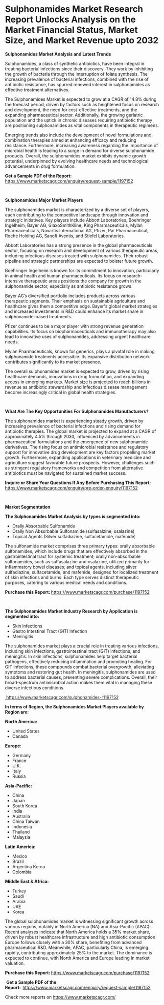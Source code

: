 <p><h1>Sulphonamides Market Research Report Unlocks Analysis on the Market Financial Status, Market Size, and Market Revenue upto 2032</h1></p><p><strong>Sulphonamides Market Analysis and Latest Trends</strong></p>
<p><p>Sulphonamides, a class of synthetic antibiotics, have been integral in treating bacterial infections since their discovery. They work by inhibiting the growth of bacteria through the interruption of folate synthesis. The increasing prevalence of bacterial infections, combined with the rise of antibiotic resistance, has spurred renewed interest in sulphonamides as effective treatment alternatives. </p><p>The Sulphonamides Market is expected to grow at a CAGR of 14.8% during the forecast period, driven by factors such as heightened focus on research and development, the need for cost-effective treatments, and the expanding pharmaceutical sector. Additionally, the growing geriatric population and the uptick in chronic diseases requiring antibiotic therapy are positioning sulphonamides as vital components in therapeutic regimens. </p><p>Emerging trends also include the development of novel formulations and combination therapies aimed at enhancing efficacy and reducing resistance. Furthermore, increasing awareness regarding the importance of microbial health is leading to a surge in demand for diverse sulphonamide products. Overall, the sulphonamides market exhibits dynamic growth potential, underpinned by evolving healthcare needs and technological advancements in drug formulation.</p></p>
<p><strong>Get a Sample PDF of the Report:&nbsp;</strong> <a href="https://www.marketscagr.com/enquiry/request-sample/1197152?utm_campaign=1902&utm_medium=2&utm_source=Github&utm_content=ia&utm_term=08032025&utm_id=sulphonamides">https://www.marketscagr.com/enquiry/request-sample/1197152</a></p>
<p>&nbsp;</p>
<p><strong>Sulphonamides Major Market Players</strong></p>
<p><p>The sulphonamides market is characterized by a diverse set of players, each contributing to the competitive landscape through innovation and strategic initiatives. Key players include Abbott Laboratories, Boehringer Ingelheim, Bayer AG, GlaxoSmithKline, King Pharmaceuticals, Mylan Pharmaceuticals, Novartis International AG, Pfizer, Par Pharmaceutical, Roche Holding AG, Sanofi Aventis, and Stiefel Laboratories.</p><p>Abbott Laboratories has a strong presence in the global pharmaceuticals sector, focusing on research and development of various therapeutic areas, including infectious diseases treated with sulphonamides. Their robust pipeline and strategic partnerships are expected to bolster future growth.</p><p>Boehringer Ingelheim is known for its commitment to innovation, particularly in animal health and human pharmaceuticals. Its focus on research-intensive therapeutic areas positions the company for growth in the sulphonamide sector, especially as antibiotic resistance grows.</p><p>Bayer AG’s diversified portfolio includes products across various therapeutic segments. Their emphasis on sustainable agriculture and healthcare gives them a competitive edge. Bayer's global market strategies and increased investments in R&D could enhance its market share in sulphonamide-based treatments.</p><p>Pfizer continues to be a major player with strong revenue generation capabilities. Its focus on biopharmaceuticals and immunotherapy may also lead to innovative uses of sulphonamides, addressing urgent healthcare needs.</p><p>Mylan Pharmaceuticals, known for generics, plays a pivotal role in making sulphonamide treatments accessible. Its expansive distribution network contributes significantly to its market presence.</p><p>The overall sulphonamides market is expected to grow, driven by rising healthcare demands, innovations in drug formulation, and expanding access in emerging markets. Market size is projected to reach billions in revenue as antibiotic stewardship and infectious disease management become increasingly critical in global health strategies.</p></p>
<p>&nbsp;</p>
<p><strong>What Are The Key Opportunities For Sulphonamides Manufacturers?</strong></p>
<p><p>The sulphonamides market is experiencing steady growth, driven by increasing prevalence of bacterial infections and rising demand for antibiotic therapies. The global market is projected to expand at a CAGR of approximately 4.5% through 2030, influenced by advancements in pharmaceutical formulations and the emergence of new sulphonamide derivatives. The rising focus on antimicrobial resistance and regulatory support for innovative drug development are key factors propelling market growth. Furthermore, expanding applications in veterinary medicine and agriculture suggest favorable future prospects. However, challenges such as stringent regulatory frameworks and competition from alternative antibiotics must be navigated for sustained market success.</p></p>
<p><strong>Inquire or Share Your Questions If Any Before Purchasing This Report:</strong> <a href="https://www.marketscagr.com/enquiry/pre-order-enquiry/1197152?utm_campaign=1902&utm_medium=2&utm_source=Github&utm_content=ia&utm_term=08032025&utm_id=sulphonamides">https://www.marketscagr.com/enquiry/pre-order-enquiry/1197152</a></p>
<p>&nbsp;</p>
<p><strong>Market Segmentation</strong></p>
<p><strong>The Sulphonamides Market Analysis by types is segmented into:</strong></p>
<p><ul><li>Orally Absorbable Sulfonamide</li><li>Orally Non Absorbable Sulfonamide (sulfasalzine, osalazine)</li><li>Topical Agents (Silver sulfadiazine, sulfacetamide, mafenide)</li></ul></p>
<p><p>The sulfonamide market comprises three primary types: orally absorbable sulfonamides, which include drugs that are effectively absorbed in the gastrointestinal tract for systemic treatment; orally non-absorbable sulfonamides, such as sulfasalazine and osalazine, utilized primarily for inflammatory bowel diseases; and topical agents, including silver sulfadiazine, sulfacetamide, and mafenide, designed for localized treatment of skin infections and burns. Each type serves distinct therapeutic purposes, catering to various medical needs and conditions.</p></p>
<p><strong>Purchase this Report:&nbsp;</strong><a href="https://www.marketscagr.com/purchase/1197152?utm_campaign=1902&utm_medium=2&utm_source=Github&utm_content=ia&utm_term=08032025&utm_id=sulphonamides">https://www.marketscagr.com/purchase/1197152</a></p>
<p>&nbsp;</p>
<p><strong>The Sulphonamides Market Industry Research by Application is segmented into:</strong></p>
<p><ul><li>Skin Infections</li><li>Gastro Intestinal Tract (GIT) Infection</li><li>Meningitis</li></ul></p>
<p><p>The sulphonamides market plays a crucial role in treating various infections, including skin infections, gastrointestinal tract (GIT) infections, and meningitis. In skin infections, sulphonamides help target bacterial pathogens, effectively reducing inflammation and promoting healing. For GIT infections, these compounds combat bacterial overgrowth, alleviating symptoms and restoring gut health. In meningitis, sulphonamides are used to address bacterial causes, preventing severe complications. Overall, their broad-spectrum antimicrobial action makes them vital in managing these diverse infectious conditions.</p></p>
<p><a href="https://www.marketscagr.com/sulphonamides-r1197152?utm_campaign=1902&utm_medium=2&utm_source=Github&utm_content=ia&utm_term=08032025&utm_id=sulphonamides">&nbsp;https://www.marketscagr.com/sulphonamides-r1197152</a></p>
<p><strong>In terms of Region, the Sulphonamides Market Players available by Region are:</strong></p>
<p>
    <p> <strong> North America: </strong>
        <ul>
            <li>United States</li>
            <li>Canada</li>
        </ul>
        </p> 
    <p> <strong> Europe: </strong>
        <ul>
            <li>Germany</li>
            <li>France</li>
            <li>U.K.</li>
            <li>Italy</li>
            <li>Russia</li>
        </ul>
        </p> 
    <p> <strong> Asia-Pacific: </strong>
        <ul>
            <li>China</li>
            <li>Japan</li>
            <li>South Korea</li>
            <li>India</li>
            <li>Australia</li>
            <li>China Taiwan</li>
            <li>Indonesia</li>
            <li>Thailand</li>
            <li>Malaysia</li>
        </ul>
        </p> 
    <p> <strong> Latin America: </strong>
        <ul>
            <li>Mexico</li>
            <li>Brazil</li>
            <li>Argentina Korea</li>
            <li>Colombia</li>
        </ul>
        </p> 
    <p> <strong> Middle East & Africa: </strong>
        <ul>
            <li>Turkey</li>
            <li>Saudi</li>
            <li>Arabia</li>
            <li>UAE</li>
            <li>Korea</li>
        </ul>
    </p>
    </p>
<p><p>The global sulphonamides market is witnessing significant growth across various regions, notably in North America (NA) and Asia-Pacific (APAC). Recent analyses indicate that North America holds a 35% market share, driven by robust healthcare infrastructure and high antibiotic consumption. Europe follows closely with a 30% share, benefiting from advanced pharmaceutical R&D. Meanwhile, APAC, particularly China, is emerging rapidly, contributing approximately 25% to the market. The dominance is expected to continue, with North America and Europe leading in market valuation.</p></p>
<p><strong>Purchase this Report: </strong><a href="https://www.marketscagr.com/purchase/1197152?utm_campaign=1902&utm_medium=2&utm_source=Github&utm_content=ia&utm_term=08032025&utm_id=sulphonamides">https://www.marketscagr.com/purchase/1197152</a></p>
<p>&nbsp;<strong>Get a Sample PDF of the Report:&nbsp;&nbsp;</strong><a href="https://www.marketscagr.com/enquiry/request-sample/1197152?utm_campaign=1902&utm_medium=2&utm_source=Github&utm_content=ia&utm_term=08032025&utm_id=sulphonamides">https://www.marketscagr.com/enquiry/request-sample/1197152</a></p>
<p><strong></strong></p>
<p>Check more reports on <a href="https://www.marketscagr.com/?utm_campaign=1902&utm_medium=2&utm_source=Github&utm_content=ia&utm_term=08032025&utm_id=sulphonamides">https://www.marketscagr.com/</a></p>